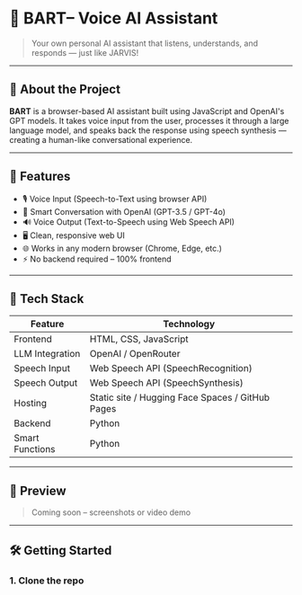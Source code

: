 # 🧠 BART– Voice AI Assistant

> Your own personal AI assistant that listens, understands, and responds — just like JARVIS!

---

## 🚀 About the Project

**BART** is a browser-based AI assistant built using JavaScript and OpenAI's GPT models. It takes voice input from the user, processes it through a large language model, and speaks back the response using speech synthesis — creating a human-like conversational experience.

---

## 🎯 Features

- 🎙️ Voice Input (Speech-to-Text using browser API)
- 💬 Smart Conversation with OpenAI (GPT-3.5 / GPT-4o)
- 🔊 Voice Output (Text-to-Speech using Web Speech API)
- 🖥️ Clean, responsive web UI
- 🌐 Works in any modern browser (Chrome, Edge, etc.)
- ⚡ No backend required – 100% frontend

---

## 🧱 Tech Stack

| Feature        | Technology |
|----------------|------------|
| Frontend       | HTML, CSS, JavaScript |
| LLM Integration| OpenAI / OpenRouter |
| Speech Input   | Web Speech API (SpeechRecognition) |
| Speech Output  | Web Speech API (SpeechSynthesis) |
| Hosting        | Static site / Hugging Face Spaces / GitHub Pages |
| Backend        |Python|
|Smart Functions |Python|

---

## 📸 Preview

> Coming soon – screenshots or video demo

---

## 🛠️ Getting Started

### 1. Clone the repo

